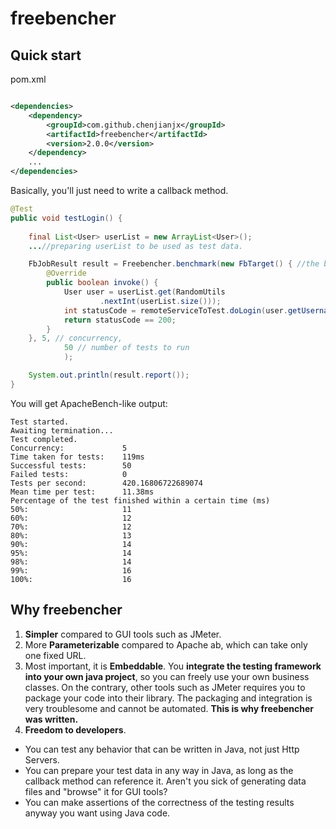 # freebencher

## Quick start

pom.xml

```xml

<dependencies>
	<dependency>
		<groupId>com.github.chenjianjx</groupId>
		<artifactId>freebencher</artifactId>
		<version>2.0.0</version>
	</dependency>
	...
</dependencies>	

```

Basically, you'll just need to write a callback method.

```java
@Test
public void testLogin() {
	
	final List<User> userList = new ArrayList<User>();
	...//preparing userList to be used as test data.

	FbJobResult result = Freebencher.benchmark(new FbTarget() { //the behavior
		@Override
		public boolean invoke() {
			User user = userList.get(RandomUtils
					.nextInt(userList.size()));
			int statusCode = remoteServiceToTest.doLogin(user.getUsername(), user.getClearPassword());
			return statusCode == 200;
		}
	}, 5, // concurrency,
			50 // number of tests to run
			);

	System.out.println(result.report());
}

```

You will get ApacheBench-like output:
````
Test started.
Awaiting termination...
Test completed.
Concurrency:             5
Time taken for tests:    119ms
Successful tests:        50
Failed tests:            0
Tests per second:        420.16806722689074
Mean time per test:      11.38ms
Percentage of the test finished within a certain time (ms)
50%:                     11
60%:                     12
70%:                     12
80%:                     13
90%:                     14
95%:                     14
98%:                     14
99%:                     16
100%:                    16

````

## Why freebencher

1. __Simpler__ compared to GUI tools such as JMeter. 
2. More __Parameterizable__ compared to Apache ab, which can take only one fixed URL.
3. Most important, it is __Embeddable__. You __integrate the testing framework into your own java project__, so you can freely use your own business classes. On the contrary, other tools such as JMeter requires you to package your code into their library. The packaging and integration is very troublesome and cannot be automated. __This is why freebencher was written.__   
4. __Freedom to developers__. 
 * You can test any behavior that can be written in Java, not just Http Servers. 
 * You can prepare your test data in any way in Java, as long as the callback method can reference it.  Aren't you sick of generating data files and "browse" it for GUI tools? 
 * You can make assertions of the correctness of the testing results anyway you want using Java code.
